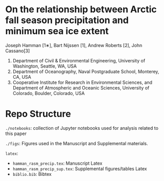 On the relationship between Arctic fall season precipitation and minimum sea ice extent
==========

Joseph Hamman [1∗], Bart Nijssen [1], Andrew Roberts [2], John Cassano[3]

1. Department of Civil & Environmental Engineering, University of Washington, Seattle, WA, USA
2. Department of Oceanography, Naval Postgraduate School, Monterey, CA, USA
3. Cooperative Institute for Research in Environmental Sciences, and Department of Atmospheric and Oceanic Sciences,
University of Colorado, Boulder, Colorado, USA

# Repo Structure

`./notebooks`: collection of Jupyter notebooks used for analysis related to this paper

`./figs`: Figures used in the Manuscript and Supplemental materials.

`latex`:

  - `hamman_rasm_precip.tex`: Manuscript Latex
  - `hamman_rasm_precip_sup.tex`: Supplemental figures/tables Latex
  - `biblio.bib`: Bibtex
